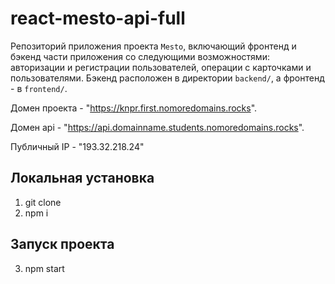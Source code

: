 # react-mesto-api-full
Репозиторий приложения проекта `Mesto`, включающий фронтенд и бэкенд части приложения со следующими возможностями: авторизации и регистрации пользователей, операции с карточками и пользователями. Бэкенд расположен в директории `backend/`, а фронтенд - в `frontend/`. 

Домен проекта - "https://knpr.first.nomoredomains.rocks".

Домен api - "https://api.domainname.students.nomoredomains.rocks".

Публичный IP - "193.32.218.24"

## Локальная установка

1. git clone 
2. npm i

## Запуск проекта

3. npm start
